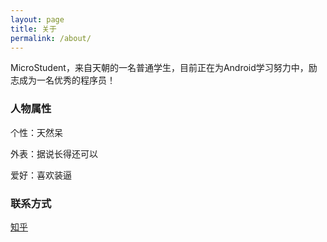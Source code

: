 ```yaml
---
layout: page
title: 关于
permalink: /about/
---
```


MicroStudent，来自天朝的一名普通学生，目前正在为Android学习努力中，励志成为一名优秀的程序员！

### 人物属性

个性：天然呆

外表：据说长得还可以

爱好：喜欢装逼

### 联系方式

[知乎](http://www.zhihu.com/people/yizhang-shu-xie)
